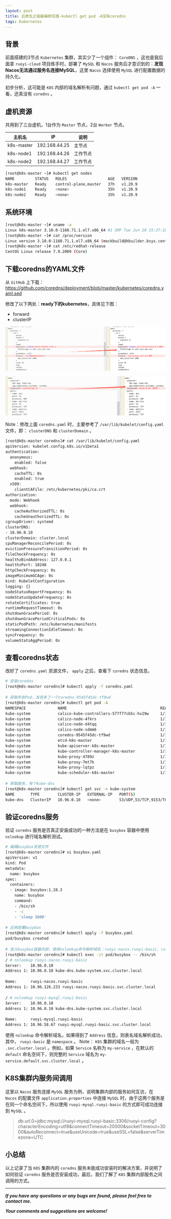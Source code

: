 ```yaml
---
layout: post
title: 云原生之容器编排实践-kubectl get pod -A没有coredns
tags: Kubernetes
---
```


## 背景

前面搭建的3节点 `Kubernetes` 集群，其实少了一个组件： `CoreDNS` ，这也是我后面拿 `ruoyi-cloud` 项目练手时，部署了 `MySQL` 和 `Nacos` 服务后才意识到的：**发现Nacos无法通过服务名连接MySQL**，这里 `Nacos` 选择使用 `MySQL` 进行配置数据的持久化。

初步分析，这可能是 `K8S` 内部的域名解析有问题，通过 `kubectl get pod -A` 一看，还真没有 `coredns` 。

## 虚机资源

共用到了三台虚机，1台作为 `Master` 节点，2台 `Worker` 节点。

| 主机名      | IP            | 说明 |
| ---------- | ------------- | ------- |
| k8s-master | 192.168.44.25 | 主节点   |
| k8s-node1  | 192.168.44.26 | 工作节点 |
| k8s-node2  | 192.168.44.27 | 工作节点 |

```bash
[root@k8s-master ~]# kubectl get nodes
NAME         STATUS   ROLES                  AGE   VERSION
k8s-master   Ready    control-plane,master   37h   v1.20.9
k8s-node1    Ready    <none>                 35h   v1.20.9
k8s-node2    Ready    <none>                 35h   v1.20.9
```

## 系统环境

```bash
[root@k8s-master ~]# uname -a
Linux k8s-master 3.10.0-1160.71.1.el7.x86_64 #1 SMP Tue Jun 28 15:37:28 UTC 2022 x86_64 x86_64 x86_64 GNU/Linux
[root@k8s-master ~]# cat /proc/version 
Linux version 3.10.0-1160.71.1.el7.x86_64 (mockbuild@kbuilder.bsys.centos.org) (gcc version 4.8.5 20150623 (Red Hat 4.8.5-44) (GCC) ) #1 SMP Tue Jun 28 15:37:28 UTC 2022
[root@k8s-master ~]# cat /etc/redhat-release
CentOS Linux release 7.9.2009 (Core)
```

## 下载coredns的YAML文件

从 `GitHub` 上下载：https://github.com/coredns/deployment/blob/master/kubernetes/coredns.yaml.sed

修改了以下两处：**ready下的kubernetes**，具体见下图：
* forward
* clusterIP

![2024-02-24-CoreDNS1.jpg](https://github.com/heartsuit/heartsuit.github.io/raw/master/pictures/2024-02-24-CoreDNS1.jpg)

![2024-02-24-CoreDNS2.jpg](https://github.com/heartsuit/heartsuit.github.io/raw/master/pictures/2024-02-24-CoreDNS2.jpg)

Note：修改上面 `coredns.yaml` 时，主要参考了 `/var/lib/kubelet/config.yaml` 文件，即： `clusterDNS` 和 `clusterDomain` 。

```bash
[root@k8s-master coredns]# cat /var/lib/kubelet/config.yaml
apiVersion: kubelet.config.k8s.io/v1beta1
authentication:
  anonymous:
    enabled: false
  webhook:
    cacheTTL: 0s
    enabled: true
  x509:
    clientCAFile: /etc/kubernetes/pki/ca.crt
authorization:
  mode: Webhook
  webhook:
    cacheAuthorizedTTL: 0s
    cacheUnauthorizedTTL: 0s
cgroupDriver: systemd
clusterDNS:
- 10.96.0.10
clusterDomain: cluster.local
cpuManagerReconcilePeriod: 0s
evictionPressureTransitionPeriod: 0s
fileCheckFrequency: 0s
healthzBindAddress: 127.0.0.1
healthzPort: 10248
httpCheckFrequency: 0s
imageMinimumGCAge: 0s
kind: KubeletConfiguration
logging: {}
nodeStatusReportFrequency: 0s
nodeStatusUpdateFrequency: 0s
rotateCertificates: true
runtimeRequestTimeout: 0s
shutdownGracePeriod: 0s
shutdownGracePeriodCriticalPods: 0s
staticPodPath: /etc/kubernetes/manifests
streamingConnectionIdleTimeout: 0s
syncFrequency: 0s
volumeStatsAggPeriod: 0s
```

## 查看coredns状态

改好了 `coredns.yaml` 资源文件， `apply` 之后，查看下 `coredns` 状态信息。

```bash
# 安装coredns
[root@k8s-master coredns]# kubectl apply -f coredns.yaml

# 获取所有Pod，发现多了一个coredns-9545f45dc-tf9wd
[root@k8s-master coredns]# kubectl get pod -A
NAMESPACE              NAME                                         READY   STATUS    RESTARTS   AGE
kube-system            calico-kube-controllers-577f77cb5c-hv29w     1/1     Running   3          22d
kube-system            calico-node-4fkrs                            1/1     Running   2          22d
kube-system            calico-node-d4tqq                            1/1     Running   3          22d
kube-system            calico-node-sdmm6                            1/1     Running   6          22d
kube-system            coredns-9545f45dc-tf9wd                      1/1     Running   1          17d
kube-system            etcd-k8s-master                              1/1     Running   10         23d
kube-system            kube-apiserver-k8s-master                    1/1     Running   10         23d
kube-system            kube-controller-manager-k8s-master           1/1     Running   10         23d
kube-system            kube-proxy-4789z                             1/1     Running   2          23d
kube-system            kube-proxy-7mt7k                             1/1     Running   6          23d
kube-system            kube-proxy-lqtpz                             1/1     Running   3          23d
kube-system            kube-scheduler-k8s-master                    1/1     Running   11         23d

# 获取服务，有个kube-dns
[root@k8s-master coredns]# kubectl get svc -n kube-system
NAME       TYPE        CLUSTER-IP   EXTERNAL-IP   PORT(S)                  AGE
kube-dns   ClusterIP   10.96.0.10   <none>        53/UDP,53/TCP,9153/TCP   17d
```

## 验证coredns服务

验证 `coredns` 服务是否真正安装成功的一种方法是在 `busybox` 容器中使用 `nslookup` 进行域名解析测试。

```bash
# 编辑busybox资源文件
[root@k8s-master coredns]# vi busybox.yaml
apiVersion: v1
kind: Pod
metadata:
  name: busybox
spec:
  containers:
  - image: busybox:1.28.3
    name: busybox
    command:
    - /bin/sh
    - -c
    - 'sleep 3600'

# 应用部署busybox
[root@k8s-master coredns]# kubectl apply -f busybox.yaml 
pod/busybox created

# 进入busybox容器内部，使用nslookup命令解析域名：ruoyi-nacos.ruoyi-basic，ruoyi-mysql.ruoyi-basic
[root@k8s-master coredns]# kubectl exec -it pod/busybox -- /bin/sh
/ # nslookup ruoyi-nacos.ruoyi-basic
Server:    10.96.0.10
Address 1: 10.96.0.10 kube-dns.kube-system.svc.cluster.local

Name:      ruoyi-nacos.ruoyi-basic
Address 1: 10.96.126.233 ruoyi-nacos.ruoyi-basic.svc.cluster.local

/ # nslookup ruoyi-mysql.ruoyi-basic
Server:    10.96.0.10
Address 1: 10.96.0.10 kube-dns.kube-system.svc.cluster.local

Name:      ruoyi-mysql.ruoyi-basic
Address 1: 10.96.58.67 ruoyi-mysql.ruoyi-basic.svc.cluster.local
```

使用 `nslookup` 命令解析域名，如果得到了 `Address` 信息，则表名域名解析成功，其中， `ruoyi-basic` 是 `namespace` 。
Note： `K8S` 集群的域名一般为 `.svc.cluster.local` 。例如，如果 `Service` 名称为 `my-service` ，在默认的 `default` 命名空间下，则完整的 `Service` 域名为 `my-service.default.svc.cluster.local` 。

## K8S集群内服务间调用

这里以 `Nacos` 服务连接 `MySQL` 服务为例，说明集群内部的服务如何互访，在 `Nacos` 的配置文件 `application.properties` 中连接 `MySQL` 时，由于这两个服务是在同一个命名空间下，所以使用 `ruoyi-mysql.ruoyi-basic` 的方式即可成功连接到 `MySQL` 。

> db.url.0=jdbc:mysql://ruoyi-mysql.ruoyi-basic:3306/ruoyi-config?characterEncoding=utf8&connectTimeout=20000&socketTimeout=3000&autoReconnect=true&useUnicode=true&useSSL=false&serverTimezone=UTC

## 小总结

以上记录了当 `K8S` 集群内的 `coredns` 服务未能成功安装时的解决方案，并说明了如何验证 `coredns` 服务是否安装成功，最后，我们了解了 `K8S` 集群内部服务之间调用的方式。

---

***If you have any questions or any bugs are found, please feel free to contact me.***

***Your comments and suggestions are welcome!***
